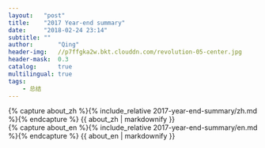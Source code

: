 ```yaml
---
layout:   "post"
title:    "2017 Year-end summary"
date:     "2018-02-24 23:14"
subtitle: ""
author:       "Qing"
header-img:   //p7ffgka2w.bkt.clouddn.com/revolution-05-center.jpg
header-mask:  0.3
catalog:      true
multilingual: true
tags:
    - 总结
---
```

<!-- Chinese Version -->
<div class="zh post-container">
    {% capture about_zh %}{% include_relative 2017-year-end-summary/zh.md %}{% endcapture %}
    {{ about_zh | markdownify }}
</div>

<!-- English Version -->
<div class="en post-container">
    {% capture about_en %}{% include_relative 2017-year-end-summary/en.md %}{% endcapture %}
    {{ about_en | markdownify }}
</div>
